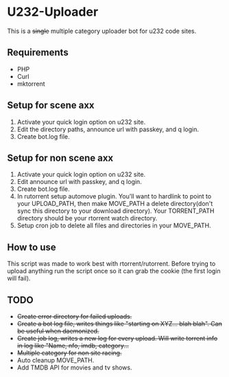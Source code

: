 # U232-Uploader
This is a <del>single</del> multiple category uploader bot for u232 code sites.

## Requirements
* PHP
* Curl
* mktorrent

## Setup for scene axx
1. Activate your quick login option on u232 site.
2. Edit the directory paths, announce url with passkey, and q login.
3. Create bot.log file.

## Setup for non scene axx
1. Activate your quick login option on u232 site.
2. Edit announce url with passkey, and q login.
3. Create bot.log file.
4. In rutorrent setup automove plugin. You'll want to hardlink to point to your UPLOAD_PATH, then make MOVE_PATH a delete directory(don't sync this directory to your download directory).  Your TORRENT_PATH directory should be your rtorrent watch directory.
5. Setup cron job to delete all files and directories in your MOVE_PATH.

## How to use
This script was made to work best with rtorrent/rutorrent.  Before trying to upload anything run the script once so it can grab the cookie (the first login will fail).

## TODO
* <del>Create error directory for failed uploads.</del>
* <del>Create a bot log file, writes things like "starting on XYZ... blah blah". Can be useful when daemonized.</del>
* <del>Create job log, writes a new log for every upload.  Will write torrent info in log like "Name, nfo, imdb, category...</del>
* <del>Multiple category for non site racing.</del>
* Auto cleanup MOVE_PATH.
* Add TMDB API for movies and tv shows.

